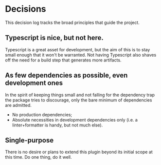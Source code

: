 # Decisions

This decision log tracks the broad principles that guide the project.

## Typescript is nice, but not here.

Typescript is a great asset for development, but the aim of this is to stay small enough that it won't be warranted. Not
having Typescript also shaves off the need for a build step that generates more artifacts.

## As few dependencies as possible, even development ones

In the spirit of keeping things small and not falling for the dependency trap the package tries to discourage, only the bare minimum of dependencies are admitted.

- No production dependencies;
- Absolute necessities in development dependencies only (i.e. a linter+formatter is handy, but not much else).

## Single-purpose

There is no desire or plans to extend this plugin beyond its initial scope at this time. Do one thing, do it well.
